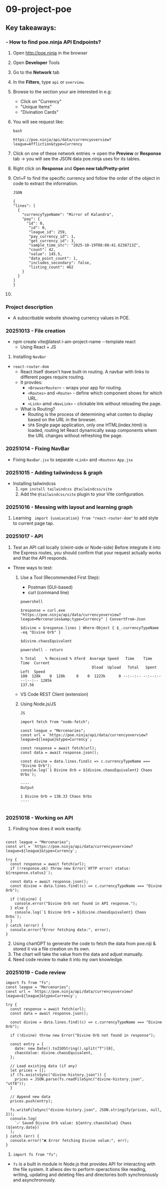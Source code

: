 # 09-project-poe

## Key takeaways:

### - How to find poe.ninja **API Endpoints**?

1. Open http://poe.ninja in the browser
2. Open **Developer** Tools
3. Go to the **Network** tab
4. In the **Filters**, type `api` or `overview`.
5. Browse to the section your are interested in e.g:
   - Click on "Currency"
   - "Unique Items"
   - "Divination Cards"
6. You will see request like:

   ```
   bash

   https://poe.ninja/api/data/currencyoverview?league=Affliction&type=Currency

   ```

7. Click on one of these network entries → open the **Preview** or **Response** tab → you will see the JSON data poe.ninja uses for its tables.
8. Right click on **Response** and **Open new tab/Pretty-print**
9. Ctrl+F to find the specific currency and follow the order of the object in code to extract the information.

   ```
   JSON

   {
   "lines": [
     {
       "currencyTypeName": "Mirror of Kalandra",
       "pay": {
         "id": 0,
          "id": 0,
          "league_id": 259,
          "pay_currency_id": 1,
          "get_currency_id": 3,
          "sample_time_utc": "2025-10-19T08:08:41.6238713Z",
          "count": 42,
          "value": 145.5,
          "data_point_count": 1,
          "includes_secondary": false,
          "listing_count": 462
       }
     }
   ]
   }
   ```

10.

### Project description

- A subscribable website showing currency values in POE.

### 20251013 - File creation

- npm create vite@latest i-am-project-name --template react
  - Using React + JS

1. Installing `NavBar`

- `react-router-dom`
  - React itself doesn't have built-in routing. A navbar with links to different pages require routing.
  - It provdes:
    - `<BrowserRouter>` - wraps your app for routing.
    - `<Routes>` and `<Route>` - define which component shows for which URL.
    - `<Link>` amd `<NavLink>` - clickable link without reloading the page.
  - What is Routing?
    - Routing is the process of determining what conten to display based on the URL in the browser.
    - `SPA` Single page application, only one HTML(index.html) is loaded, routing let React dynamically swap components whem the URL changes without refreshing the page.

### 20251014 - Fixing NavBar

- Fixing `NavBar.jsx` to separate `<Link>` and `<Routes>` `App.jsx`

### 20251015 - Adding tailwindcss & graph

- Installing tailwindcss
  1. `npm install tailwindcss @tailwindcss/vite`
  2. Add the `@tailwindcss/vite` plugin to your Vite configuration.

### 20251016 - Messing with layout and learning graph

1. Learning ` import {useLocation} from "react-router-dom"` to add style to current page tap.

### 20251017 - API

1. Test an API call locally (cleint-side or Node-side)
   Before integrate it into the Express routes, you should confirm that your request actually works and that the API responds.

- Three ways to test:

  1. Use a Tool (Recommended First Step):

     - Postman (GUI-based)
     - curl (command line)

     ```
     powershell

     $response = curl.exe "https://poe.ninja/api/data/currencyoverview?league=Mercenaries&amp;type=Currency" | ConvertFrom-Json

     $divine = $response.lines | Where-Object { $_.currencyTypeName -eq "Divine Orb" }

     $divine.chaosEquivalent
     ```

     ```
     powershell - return

     % Total    % Received % Xferd  Average Speed   Time    Time     Time  Current
                                     Dload  Upload   Total   Spent    Left  Speed
     100  128k    0  128k     0    0  1223k      0 --:--:-- --:--:-- --:--:-- 1285k
     137.56
     ```

  - VS Code REST Client (extension)

  2. Using Node.js/JS

     ```
     JS

     import fetch from "node-fetch";

     const league = "Mercenaries";
     const url = `https://poe.ninja/api/data/currencyoverview?league=${league}&type=Currency`;

     const response = await fetch(url);
     const data = await response.json();

     const divine = data.lines.find(c => c.currencyTypeName === "Divine Orb");
     console.log(`1 Divine Orb = ${divine.chaosEquivalent} Chaos Orbs`);

     ----
     Output

     1 Divine Orb = 138.33 Chaos Orbs
     ----
     ```

  ```

  ```

### 20251018 - Working on API

1. Finding how does it work exactly.

```

const league = "Mercenaries";
const url = `https://poe.ninja/api/data/currencyoverview?league=${league}&type=Currency`;

try {
  const response = await fetch(url);
  if (!response.ok) throw new Error(`HTTP error! status: ${response.status}`);

  const data = await response.json();
  const divine = data.lines.find((c) => c.currencyTypeName === "Divine Orb");

  if (!divine) {
    console.error("Divine Orb not found in API response.");
  } else {
    console.log(`1 Divine Orb = ${divine.chaosEquivalent} Chaos Orbs`);
  }
} catch (error) {
  console.error("Error fetching data:", error);
}
```

2. Using chartGPT to generate the code to fetch the data from poe.niji & stored it via a file creation on its own.
3. The chart will take the value from the data and adjust manually.
4. Need code review to make it into my own knowledge.

### 20251019 - Code review

```
import fs from "fs";
const league = "Mercenaries";
const url = `https://poe.ninja/api/data/currencyoverview?league=${league}&type=Currency`;

try {
  const response = await fetch(url);
  const data = await response.json();

  const divine = data.lines.find((c) => c.currencyTypeName === "Divine Orb");

  if (!divine) throw new Error("Divine Orb not found in response");

  const entry = {
    date: new Date().toISOString().split("T")[0],
    chaosValue: divine.chaosEquivalent,
  };

  // Load existing data (if any)
  let prices = [];
  if (fs.existsSync("divine-history.json")) {
    prices = JSON.parse(fs.readFileSync("divine-history.json", "utf8"));
  }

  // Append new data
  prices.push(entry);

  fs.writeFileSync("divine-history.json", JSON.stringify(prices, null, 2));
  console.log(
    `✅ Saved Divine Orb value: ${entry.chaosValue} Chaos (${entry.date})`
  );
} catch (err) {
  console.error("❌ Error fetching Divine value:", err);
}
```

1. `import fs from "fs";`

- `fs` is a built in module in Node.js that provides API for interacting with the file system. It allwos dev to perform operactions like reading, writing, updating and deleting files and directories both synchronously and asynchronously.

